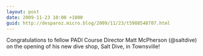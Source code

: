 ```yaml
---
layout: post
date: 2009-11-23 10:00 +1000
guid: http://desparoz.micro.blog/2009/11/23/t5988548707.html
---
```

Congratulations to fellow PADI Course Director Matt McPherson (@saltdive) on the opening of his new dive shop, Salt Dive, in Townsville!
